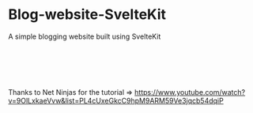 # Blog-website-SvelteKit
A simple blogging website built using SvelteKit

<br>
<br>
<br>
<br>

Thanks to Net Ninjas for the tutorial => https://www.youtube.com/watch?v=9OlLxkaeVvw&list=PL4cUxeGkcC9hpM9ARM59Ve3jqcb54dqiP